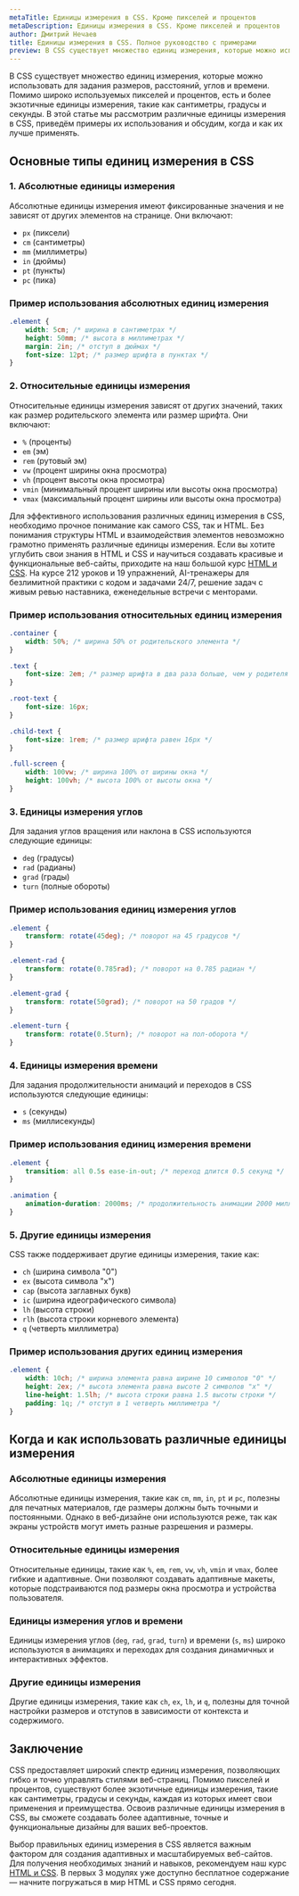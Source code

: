 ```yaml
---
metaTitle: Единицы измерения в CSS. Кроме пикселей и процентов
metaDescription: Единицы измерения в CSS. Кроме пикселей и процентов
author: Дмитрий Нечаев
title: Единицы измерения в CSS. Полное руководство с примерами
preview: В CSS существует множество единиц измерения, которые можно использовать для задания размеров, расстояний, углов и времени.
---
```


В CSS существует множество единиц измерения, которые можно использовать для задания размеров, расстояний, углов и времени. Помимо широко используемых пикселей и процентов, есть и более экзотичные единицы измерения, такие как сантиметры, градусы и секунды. В этой статье мы рассмотрим различные единицы измерения в CSS, приведём примеры их использования и обсудим, когда и как их лучше применять.

## Основные типы единиц измерения в CSS

### 1. Абсолютные единицы измерения

Абсолютные единицы измерения имеют фиксированные значения и не зависят от других элементов на странице. Они включают:

- `px` (пиксели)
- `cm` (сантиметры)
- `mm` (миллиметры)
- `in` (дюймы)
- `pt` (пункты)
- `pc` (пика)

### Пример использования абсолютных единиц измерения

```css
.element {
    width: 5cm; /* ширина в сантиметрах */
    height: 50mm; /* высота в миллиметрах */
    margin: 2in; /* отступ в дюймах */
    font-size: 12pt; /* размер шрифта в пунктах */
}

```

### 2. Относительные единицы измерения

Относительные единицы измерения зависят от других значений, таких как размер родительского элемента или размер шрифта. Они включают:

- `%` (проценты)
- `em` (эм)
- `rem` (рутовый эм)
- `vw` (процент ширины окна просмотра)
- `vh` (процент высоты окна просмотра)
- `vmin` (минимальный процент ширины или высоты окна просмотра)
- `vmax` (максимальный процент ширины или высоты окна просмотра)

Для эффективного использования различных единиц измерения в CSS, необходимо прочное понимание как самого CSS, так и HTML. Без понимания структуры HTML и взаимодействия элементов невозможно грамотно применять различные единицы измерения. Если вы хотите углубить свои знания в HTML и CSS и научиться создавать красивые и функциональные веб-сайты, приходите на наш большой курс [HTML и CSS](https://purpleschool.ru/course/html-css?utm_source=knowledgebase&utm_medium=text&utm_campaign=Edinitsy-izmereniya-v-CSS-Polnoe-rukovodstvo-s-primerami). На курсе 212 уроков и 19 упражнений, AI-тренажеры для безлимитной практики с кодом и задачами 24/7, решение задач с живым ревью наставника, еженедельные встречи с менторами.

### Пример использования относительных единиц измерения

```css
.container {
    width: 50%; /* ширина 50% от родительского элемента */
}

.text {
    font-size: 2em; /* размер шрифта в два раза больше, чем у родителя */
}

.root-text {
    font-size: 16px;
}

.child-text {
    font-size: 1rem; /* размер шрифта равен 16px */
}

.full-screen {
    width: 100vw; /* ширина 100% от ширины окна */
    height: 100vh; /* высота 100% от высоты окна */
}

```

### 3. Единицы измерения углов

Для задания углов вращения или наклона в CSS используются следующие единицы:

- `deg` (градусы)
- `rad` (радианы)
- `grad` (грады)
- `turn` (полные обороты)

### Пример использования единиц измерения углов

```css
.element {
    transform: rotate(45deg); /* поворот на 45 градусов */
}

.element-rad {
    transform: rotate(0.785rad); /* поворот на 0.785 радиан */
}

.element-grad {
    transform: rotate(50grad); /* поворот на 50 градов */
}

.element-turn {
    transform: rotate(0.5turn); /* поворот на пол-оборота */
}

```

### 4. Единицы измерения времени

Для задания продолжительности анимаций и переходов в CSS используются следующие единицы:

- `s` (секунды)
- `ms` (миллисекунды)

### Пример использования единиц измерения времени

```css
.element {
    transition: all 0.5s ease-in-out; /* переход длится 0.5 секунд */
}

.animation {
    animation-duration: 2000ms; /* продолжительность анимации 2000 миллисекунд */
}

```

### 5. Другие единицы измерения

CSS также поддерживает другие единицы измерения, такие как:

- `ch` (ширина символа "0")
- `ex` (высота символа "x")
- `cap` (высота заглавных букв)
- `ic` (ширина идеографического символа)
- `lh` (высота строки)
- `rlh` (высота строки корневого элемента)
- `q` (четверть миллиметра)

### Пример использования других единиц измерения

```css
.element {
    width: 10ch; /* ширина элемента равна ширине 10 символов "0" */
    height: 2ex; /* высота элемента равна высоте 2 символов "x" */
    line-height: 1.5lh; /* высота строки равна 1.5 высоты строки */
    padding: 1q; /* отступ в 1 четверть миллиметра */
}

```

## Когда и как использовать различные единицы измерения

### Абсолютные единицы измерения

Абсолютные единицы измерения, такие как `cm`, `mm`, `in`, `pt` и `pc`, полезны для печатных материалов, где размеры должны быть точными и постоянными. Однако в веб-дизайне они используются реже, так как экраны устройств могут иметь разные разрешения и размеры.

### Относительные единицы измерения

Относительные единицы, такие как `%`, `em`, `rem`, `vw`, `vh`, `vmin` и `vmax`, более гибкие и адаптивные. Они позволяют создавать адаптивные макеты, которые подстраиваются под размеры окна просмотра и устройства пользователя.

### Единицы измерения углов и времени

Единицы измерения углов (`deg`, `rad`, `grad`, `turn`) и времени (`s`, `ms`) широко используются в анимациях и переходах для создания динамичных и интерактивных эффектов.

### Другие единицы измерения

Другие единицы измерения, такие как `ch`, `ex`, `lh`, и `q`, полезны для точной настройки размеров и отступов в зависимости от контекста и содержимого.

## Заключение

CSS предоставляет широкий спектр единиц измерения, позволяющих гибко и точно управлять стилями веб-страниц. Помимо пикселей и процентов, существуют более экзотичные единицы измерения, такие как сантиметры, градусы и секунды, каждая из которых имеет свои применения и преимущества. Освоив различные единицы измерения в CSS, вы сможете создавать более адаптивные, точные и функциональные дизайны для ваших веб-проектов.

Выбор правильных единиц измерения в CSS является важным фактором для создания адаптивных и масштабируемых веб-сайтов. Для получения необходимых знаний и навыков, рекомендуем наш курс [HTML и CSS](https://purpleschool.ru/course/html-css?utm_source=knowledgebase&utm_medium=text&utm_campaign=Edinitsy-izmereniya-v-CSS-Polnoe-rukovodstvo-s-primerami). В первых 3 модулях уже доступно бесплатное содержание — начните погружаться в мир HTML и CSS прямо сегодня.
